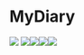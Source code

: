 # MyDiary

![](Screenshots/IMG_0993.PNG)
![](Screenshots/IMG_0994.PNG)![](Screenshots/IMG_0997.PNG)![](Screenshots/IMG_0999.PNG)![](Screenshots/IMG_1001.PNG)
